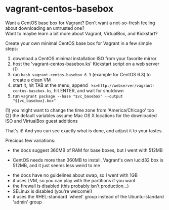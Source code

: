 vagrant-centos-basebox
==============

Want a CentOS base box for Vagrant?  Don't want a not-so-fresh feeling about downloading an untrusted one?<br>
Want to maybe learn a bit more about Vagrant, VirtualBox, and Kickstart?

Create your own minimal CentOS base box for Vagrant in a few simple steps:

1. download a CentOS minimal installation ISO from your favorite mirror
2. host the 'vagrant-centos-basebox.ks' Kickstart script on a web server (1)
3. run `bash vagrant-centos-basebox 6 3` (example for CentOS 6.3) to create a clean VM
4. start it, hit TAB at the menu, append ` ks=http://webserver/vagrant-centos-basebox.ks`, hit ENTER, and wait for shutdown
5. run `vagrant package --base "$vc_basebox" --output "${vc_basebox}.box"`

(1) you might want to change the time zone from 'America/Chicago' too<br>
(2) the default variables assume Mac OS X locations for the downloaded ISO and VirtualBox guest additions<br>

That's it!  And you can see exactly what is done, and adjust it to your tastes.

Precious few variations:
* the docs suggest 360MB of RAM for base boxes, but I went with 512MB<br>
- CentOS needs more than 360MB to install, Vagrant's own lucid32 box is 512MB, and it just seems less weird to me
* the docs have no guidelines about swap, so I went with 1GB
* it uses LVM, so you can play with the partitions if you want
* the firewall is disabled (this probably isn't production...)
* SELinux is disabled (you're welcome!)
* it uses the RHEL-standard 'wheel' group instead of the Ubuntu-standard 'admin' group
